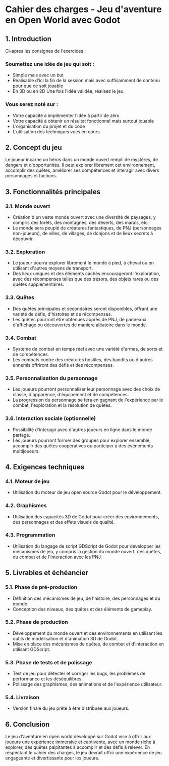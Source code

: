 # Cahier des charges - Jeu d'aventure en Open World avec Godot

## 1. Introduction
Ci-apres les consignes de l'exercices :

### Soumettez une idée de jeu qui soit :
- Simple mais avec un but
- Réalisable d’ici la fin de la session mais avec suffisamment de contenu pour que ce soit jouable
- En 3D ou en 2D
Une fois l’idée validée, réalisez le jeu.
### Vous serez noté sur :
- Votre capacité à implémenter l’idée à partir de zéro
- Votre capacité à obtenir un résultat fonctionnel mais surtout jouable
- L’organisation du projet et du code
- L’utilisation des techniques vues en cours

## 2. Concept du jeu
Le joueur incarne un héros dans un monde ouvert rempli de mystères, de dangers et d'opportunités. Il peut explorer librement cet environnement, accomplir des quêtes, améliorer ses compétences et interagir avec divers personnages et factions.

## 3. Fonctionnalités principales

### 3.1. Monde ouvert
- Création d'un vaste monde ouvert avec une diversité de paysages, y compris des forêts, des montagnes, des déserts, des marais, etc.
- Le monde sera peuplé de créatures fantastiques, de PNJ (personnages non-joueurs), de villes, de villages, de donjons et de lieux secrets à découvrir.

### 3.2. Exploration
- Le joueur pourra explorer librement le monde à pied, à cheval ou en utilisant d'autres moyens de transport.
- Des lieux uniques et des éléments cachés encourageront l'exploration, avec des récompenses telles que des trésors, des objets rares ou des quêtes supplémentaires.

### 3.3. Quêtes
- Des quêtes principales et secondaires seront disponibles, offrant une variété de défis, d'histoires et de récompenses.
- Les quêtes pourront être obtenues auprès de PNJ, de panneaux d'affichage ou découvertes de manière aléatoire dans le monde.

### 3.4. Combat
- Système de combat en temps réel avec une variété d'armes, de sorts et de compétences.
- Les combats contre des créatures hostiles, des bandits ou d'autres ennemis offriront des défis et des récompenses.

### 3.5. Personnalisation du personnage
- Les joueurs pourront personnaliser leur personnage avec des choix de classe, d'apparence, d'équipement et de compétences.
- La progression du personnage se fera en gagnant de l'expérience par le combat, l'exploration et la résolution de quêtes.

### 3.6. Interaction sociale (optionnelle)
- Possibilité d'interagir avec d'autres joueurs en ligne dans le monde partagé.
- Les joueurs pourront former des groupes pour explorer ensemble, accomplir des quêtes coopératives ou participer à des événements multijoueurs.

## 4. Exigences techniques

### 4.1. Moteur de jeu
- Utilisation du moteur de jeu open source Godot pour le développement.

### 4.2. Graphismes
- Utilisation des capacités 3D de Godot pour créer des environnements, des personnages et des effets visuels de qualité.

### 4.3. Programmation
- Utilisation du langage de script GDScript de Godot pour développer les mécanismes de jeu, y compris la gestion du monde ouvert, des quêtes, du combat et de l'interaction avec les PNJ.

## 5. Livrables et échéancier

### 5.1. Phase de pré-production
- Définition des mécanismes de jeu, de l'histoire, des personnages et du monde.
- Conception des niveaux, des quêtes et des éléments de gameplay.

### 5.2. Phase de production
- Développement du monde ouvert et des environnements en utilisant les outils de modélisation et d'animation 3D de Godot.
- Mise en place des mécanismes de quêtes, de combat et d'interaction en utilisant GDScript.

### 5.3. Phase de tests et de polissage
- Test de jeu pour détecter et corriger les bugs, les problèmes de performance et les déséquilibres.
- Polissage des graphismes, des animations et de l'expérience utilisateur.

### 5.4. Livraison
- Version finale du jeu prête à être distribuée aux joueurs.

## 6. Conclusion
Le jeu d'aventure en open world développé sur Godot vise à offrir aux joueurs une expérience immersive et captivante, avec un monde riche à explorer, des quêtes palpitantes à accomplir et des défis à relever. En respectant le cahier des charges, le jeu devrait offrir une expérience de jeu engageante et divertissante pour les joueurs.
